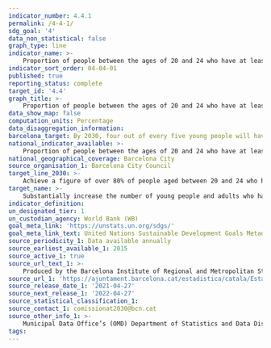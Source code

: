 ```yaml
---
indicator_number: 4.4.1
permalink: /4-4-1/
sdg_goal: '4'
data_non_statistical: false
graph_type: line
indicator_name: >-
    Proportion of people between the ages of 20 and 24 who have at least a higher secondary school (Batxillerat) or Intermediate Vocational qualification
indicator_sort_order: 04-04-01
published: true
reporting_status: complete
target_id: '4.4'
graph_title: >-
    Proportion of people between the ages of 20 and 24 who have at least a higher secondary school (Batxillerat) or Intermediate Vocational qualification
data_show_map: false
computation_units: Percentage
data_disaggregation_information: 
barcelona_target: By 2030, four out of every five young people will have completed some type of post-obligatory training 
national_indicator_available: >-
    Proportion of people between the ages of 20 and 24 who have at least a higher secondary school (Batxillerat) or Intermediate Vocational qualification
national_geographical_coverage: Barcelona City
source_organisation_1: Barcelona City Council
target_line_2030: >-
    Achieve a figure of over 80% of people aged between 20 and 24 who have successfully completed at least a higher secondary school (Batxillerat) or Intermediate Vocational qualification
target_name: >-
    Substantially increase the number of young people and adults who have relevant skills, especially technical and professional skills, to gain access to employment, decent jobs and entrepreneurship
indicator_definition:
un_designated_tier: 1
un_custodian_agency: World Bank (WB)
goal_meta_link: 'https://unstats.un.org/sdgs/'
goal_meta_link_text: United Nations Sustainable Development Goals Metadata (pdf 894kB)
source_periodicity_1: Data available annually
source_earliest_available_1: 2015
source_active_1: true
source_url_text_1: >-
    Produced by the Barcelona Institute of Regional and Metropolitan Studies (IERMB) based on the Municipal Data Office’s (OMD) Department of Statistics and Data Dissemination
source_url_1: 'https://ajuntament.barcelona.cat/estadistica/catala/Estadistiques_per_temes/Poblacio_i_demografia/Poblacio/Padro_municipal_habitants/evo/ev06.htm'
source_release_date_1: '2021-04-27'
source_next_release_1: '2022-04-27'
source_statistical_classification_1: 
source_contact_1: comissionat2030@bcn.cat
source_other_info_1: >-
    Municipal Data Office’s (OMD) Department of Statistics and Data Dissemination
tags:
---
```


